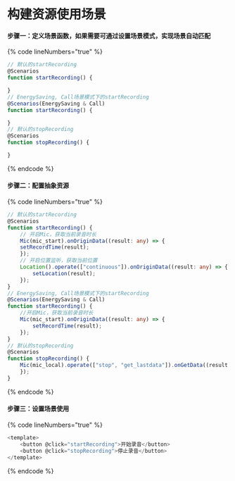 # 构建资源使用场景

#### 步骤一：定义场景函数，如果需要可通过设置场景模式，实现场景自动匹配

{% code lineNumbers="true" %}
```typescript
// 默认的startRecording
@Scenarios
function startRecording() {

}
// EnergySaving, Call场景模式下的startRecording
@Scenarios(EnergySaving & Call)
function startRecording() {

}
// 默认的stopRecording
@Scenarios
function stopRecording() {

}
```
{% endcode %}

#### 步骤二：配置抽象资源

{% code lineNumbers="true" %}
```typescript
// 默认的startRecording
@Scenarios
function startRecording() {
    // 开启Mic，获取当前录音时⻓
    Mic(mic_start).onOriginData((result: any) => {
    setRecordTime(result);
    });
    // 开启位置监听，获取当前位置
    Location().operate(["continuous"]).onOriginData((result: any) => {
        setLocation(result);
    });
}
// EnergySaving, Call场景模式下的startRecording
@Scenarios(EnergySaving & Call)
function startRecording() {
    //开启Mic，获取当前录音时⻓
    Mic(mic_start).onOriginData((result: any) => {
        setRecordTime(result);
    });
}
// 默认的stopRecording
@Scenarios
function stopRecording() {
    Mic(mic_local).operate(["stop", "get_lastdata"]).onGetData((result: any) => {
    });
}
```
{% endcode %}

#### 步骤三：设置场景使用

{% code lineNumbers="true" %}
```typescript
<template>
    <button @click="startRecording">开始录音</button>
    <button @click="stopRecording">停止录音</button>
</template>
```
{% endcode %}
